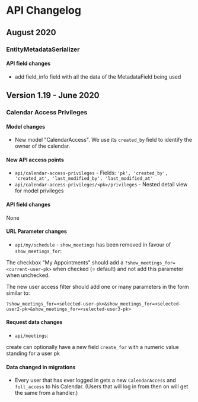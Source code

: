 # API Changelog

## August 2020

### EntityMetadataSerializer

#### API field changes

- add field_info field with all the data of the MetadataField being used


## Version 1.19 - June 2020

###  Calendar Access Privileges

#### Model changes

- New model "CalendarAccess". We use its ```created_by``` field to identify the owner of the calendar.

#### New API access points

- ```api/calendar-access-privileges``` - Fields: ```'pk', 'created_by', 'created_at', 'last_modified_by', 'last_modified_at'```
- ```api/calendar-access-privileges/<pk>/privileges``` - Nested detail view for model privileges

#### API field changes

None

#### URL Parameter changes

- ```api/my/schedule``` - ```show_meetings``` has been removed in favour of ```show_meetings_for```:

The checkbox "My Appointments" should add a ```?show_meetings_for=<current-user-pk>``` when checked (= default) and not add 
this parameter when unchecked.

The new user access filter should add one or many parameters in the form similar to:

```
?show_meetings_for=<selected-user-pk>&show_meetings_for=<selected-user2-pk>&show_meetings_for=<selected-user3-pk>
```

#### Request data changes

- ```api/meetings```:

create can optionally have a new field ```create_for``` with a numeric value standing for a user pk

#### Data changed in migrations

- Every user that has ever logged in gets a new ```CalendarAccess``` and ```full_access``` to his Calendar. (Users that will log in 
from then on will get the same from a handler.)
